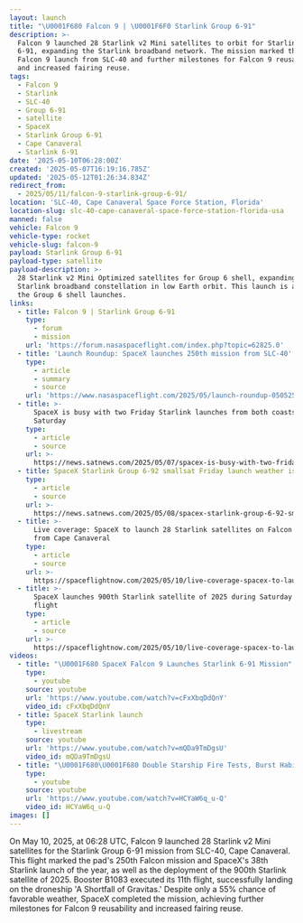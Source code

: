 ```yaml
---
layout: launch
title: "\U0001F680 Falcon 9 | \U0001F6F0 Starlink Group 6-91"
description: >-
  Falcon 9 launched 28 Starlink v2 Mini satellites to orbit for Starlink Group
  6-91, expanding the Starlink broadband network. The mission marked the 250th
  Falcon 9 launch from SLC-40 and further milestones for Falcon 9 reusability
  and increased fairing reuse.
tags:
  - Falcon 9
  - Starlink
  - SLC-40
  - Group 6-91
  - satellite
  - SpaceX
  - Starlink Group 6-91
  - Cape Canaveral
  - Starlink 6-91
date: '2025-05-10T06:28:00Z'
created: '2025-05-07T16:19:16.785Z'
updated: '2025-05-12T01:26:34.834Z'
redirect_from:
  - 2025/05/11/falcon-9-starlink-group-6-91/
location: 'SLC-40, Cape Canaveral Space Force Station, Florida'
location-slug: slc-40-cape-canaveral-space-force-station-florida-usa
manned: false
vehicle: Falcon 9
vehicle-type: rocket
vehicle-slug: falcon-9
payload: Starlink Group 6-91
payload-type: satellite
payload-description: >-
  28 Starlink v2 Mini Optimized satellites for Group 6 shell, expanding SpaceX's
  Starlink broadband constellation in low Earth orbit. This launch is a part of
  the Group 6 shell launches.
links:
  - title: Falcon 9 | Starlink Group 6-91
    type:
      - forum
      - mission
    url: 'https://forum.nasaspaceflight.com/index.php?topic=62825.0'
  - title: 'Launch Roundup: SpaceX launches 250th mission from SLC-40'
    type:
      - article
      - summary
      - source
    url: 'https://www.nasaspaceflight.com/2025/05/launch-roundup-050525/'
  - title: >-
      SpaceX is busy with two Friday Starlink launches from both coasts + one on
      Saturday
    type:
      - article
      - source
    url: >-
      https://news.satnews.com/2025/05/07/spacex-is-busy-with-two-friday-starlink-launches-from-both-coasts-one-on-saturday/
  - title: SpaceX Starlink Group 6-92 smallsat Friday launch weather is questionable
    type:
      - article
      - source
    url: >-
      https://news.satnews.com/2025/05/08/spacex-starlink-group-6-92-smallsat-friday-launch-weather-is-questionable/
  - title: >-
      Live coverage: SpaceX to launch 28 Starlink satellites on Falcon 9 rocket
      from Cape Canaveral
    type:
      - article
      - source
    url: >-
      https://spaceflightnow.com/2025/05/10/live-coverage-spacex-to-launch-28-starlink-satellites-on-falcon-9-rocket-from-cape-canaveral-5/
  - title: >-
      SpaceX launches 900th Starlink satellite of 2025 during Saturday morning
      flight
    type:
      - article
      - source
    url: >-
      https://spaceflightnow.com/2025/05/10/live-coverage-spacex-to-launch-28-starlink-satellites-on-falcon-9-rocket-from-cape-canaveral-5/
videos:
  - title: "\U0001F680 SpaceX Falcon 9 Launches Starlink 6-91 Mission"
    type:
      - youtube
    source: youtube
    url: 'https://www.youtube.com/watch?v=cFxXbqDdQnY'
    video_id: cFxXbqDdQnY
  - title: SpaceX Starlink launch
    type:
      - livestream
    source: youtube
    url: 'https://www.youtube.com/watch?v=mQDa9TmDgsU'
    video_id: mQDa9TmDgsU
  - title: "\U0001F680\U0001F680 Double Starship Fire Tests, Burst Habitats, & Lunar Rovers | This Week in Spaceflight"
    type:
      - youtube
    source: youtube
    url: 'https://www.youtube.com/watch?v=HCYaW6q_u-Q'
    video_id: HCYaW6q_u-Q
images: []
---
```

On May 10, 2025, at 06:28 UTC, Falcon 9 launched 28 Starlink v2 Mini satellites for the Starlink Group 6-91 mission from SLC-40, Cape Canaveral. This flight marked the pad's 250th Falcon mission and SpaceX's 38th Starlink launch of the year, as well as the deployment of the 900th Starlink satellite of 2025. Booster B1083 executed its 11th flight, successfully landing on the droneship 'A Shortfall of Gravitas.' Despite only a 55% chance of favorable weather, SpaceX completed the mission, achieving further milestones for Falcon 9 reusability and increased fairing reuse.
